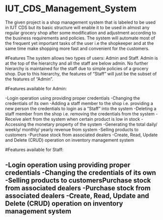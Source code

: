 # IUT_CDS_Management_System

The given project is a shop  management system that is labeled to be used in IUT CDS but its basic structure will enable it to be used in almost any regular grocery shop after some modification and adjustment according to the business requirements and policies. The system will automate most of the frequent yet important tasks of the user i.e the shopkeeper and at the same time make shopping more fast and convenient for the customers.

#Features
The system allows two types of users: Admin and Staff. Admin is at the top of the hierarchy and all the staff are below admin. No further hierarchy is maintained for the staff due to simple policies of a grocery shop. Due to this hierarchy, the features of “Staff”  will just be the subset of the features of “Admin”. 


#Features available for Admin:
 
-Login operation using providing proper credentials
-Changing the credentials of its own
-Adding a staff member to the shop i.e. providing a new person the credentials to login as a “Staff” into the system 
-Deleting a staff member from the shop i.e. removing the credentials from the system
-Receive alert from the system when certain product is low in stock
-Accessing the monetary property of the system
-Generating the total daily/ weekly/ monthly/ yearly revenue from system
-Selling products to customers
-Purchase stock from associated dealers
-Create, Read, Update and Delete (CRUD) operation on inventory management system


#Features available for Staff: 

-Login operation using providing proper credentials
-Changing the credentials of its own
-Selling products to customersPurchase stock from associated dealers
-Purchase stock from associated dealers
-Create, Read, Update and Delete (CRUD) operation on inventory management system
-
